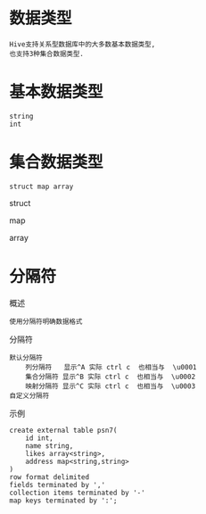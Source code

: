 
# 数据类型

    Hive支持关系型数据库中的大多数基本数据类型,
    也支持3种集合数据类型.

# 基本数据类型
  
    string
    int
    
      
# 集合数据类型

    struct map array
    
struct 

map 

array

# 分隔符

概述

    使用分隔符明确数据格式
    
分隔符

    默认分隔符 
        列分隔符   显示^A 实际 ctrl c  也相当与  \u0001 
        集合分隔符 显示^B 实际 ctrl c  也相当与  \u0002 
        映射分隔符 显示^C 实际 ctrl c  也相当与  \u0003 
    自定义分隔符 

示例
     
    create external table psn7(
        id int,
        name string,
        likes array<string>,
        address map<string,string>
    )
    row format delimited
    fields terminated by ','
    collection items terminated by '-'
    map keys terminated by ':';






              
